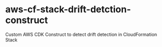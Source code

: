 # aws-cf-stack-drift-detction-construct
Custom AWS CDK Construct to detect drift detection in CloudFormation Stack
